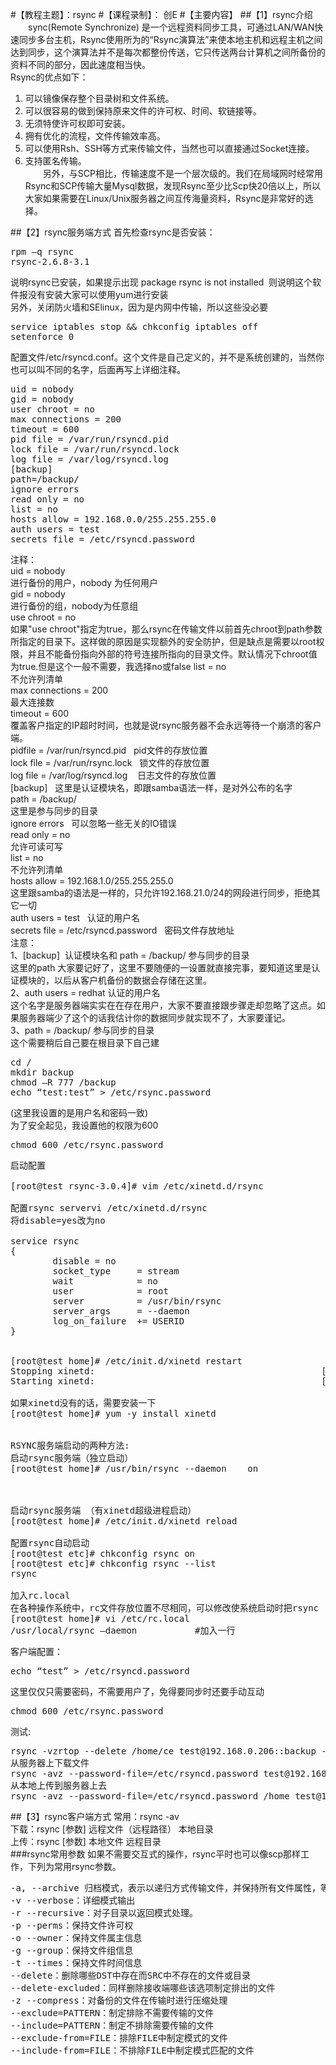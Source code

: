 #【教程主题】：rsync
#【课程录制】： 创E
#【主要内容】
##【1】rsync介绍
　　sync(Remote Synchronize) 是一个远程资料同步工具，可通过LAN/WAN快速同步多台主机，Rsync使用所为的“Rsync演算法”来使本地主机和远程主机之间达到同步，这个演算法并不是每次都整份传送，它只传送两台计算机之间所备份的资料不同的部分，因此速度相当快。  
Rsync的优点如下：  
1. 可以镜像保存整个目录树和文件系统。  
2. 可以很容易的做到保持原来文件的许可权、时间、软链接等。  
3. 无须特使许可权即可安装。  
4. 拥有优化的流程，文件传输效率高。  
5. 可以使用Rsh、SSH等方式来传输文件，当然也可以直接通过Socket连接。  
6. 支持匿名传输。  
　　另外，与SCP相比，传输速度不是一个层次级的。我们在局域网时经常用Rsync和SCP传输大量Mysql数据，发现Rsync至少比Scp快20倍以上，所以大家如果需要在Linux/Unix服务器之间互传海量资料，Rsync是非常好的选择。

##【2】rsync服务端方式
首先检查rsync是否安装：
<pre>
rpm –q rsync
rsync-2.6.8-3.1
</pre>
说明rsync已安装，如果提示出现 package rsync is not installed  则说明这个软件报没有安装大家可以使用yum进行安装  
另外，关闭防火墙和SElinux，因为是内网中传输，所以这些没必要
<pre>
service iptables stop && chkconfig iptables off 
setenforce 0
</pre>
配置文件/etc/rsyncd.conf。这个文件是自己定义的，并不是系统创建的，当然你也可以叫不同的名字，后面再写上详细注释。  
<pre>
uid = nobody
gid = nobody
user chroot = no
max connections = 200
timeout = 600
pid file = /var/run/rsyncd.pid
lock file = /var/run/rsyncd.lock
log file = /var/log/rsyncd.log
[backup]
path=/backup/
ignore errors
read only = no
list = no
hosts allow = 192.168.0.0/255.255.255.0
auth users = test
secrets file = /etc/rsyncd.password
</pre>
注释：  
uid = nobody  
进行备份的用户，nobody 为任何用户  
gid = nobody   
进行备份的组，nobody为任意组  
use chroot = no  
如果"use chroot"指定为true，那么rsync在传输文件以前首先chroot到path参数所指定的目录下。这样做的原因是实现额外的安全防护，但是缺点是需要以root权限，并且不能备份指向外部的符号连接所指向的目录文件。默认情况下chroot值为true.但是这个一般不需要，我选择no或false
list = no  
不允许列清单  
max connections = 200   
最大连接数  
timeout = 600   
覆盖客户指定的IP超时时间，也就是说rsync服务器不会永远等待一个崩溃的客户端。  
pidfile = /var/run/rsyncd.pid    
pid文件的存放位置  
lock file = /var/run/rsync.lock     
锁文件的存放位置  
log file = /var/log/rsyncd.log     
日志文件的存放位置  
[backup]    
这里是认证模块名，即跟samba语法一样，是对外公布的名字  
path = /backup/  
这里是参与同步的目录  
ignore errors    
可以忽略一些无关的IO错误  
read only = no  
允许可读可写  
list = no  
不允许列清单  
hosts allow = 192.168.1.0/255.255.255.0  
这里跟samba的语法是一样的，只允许192.168.21.0/24的网段进行同步，拒绝其它一切  
auth users = test   
认证的用户名  
secrets file = /etc/rsyncd.password    
密码文件存放地址  
注意：   
1、[backup]  认证模块名和 path = /backup/ 参与同步的目录  
这里的path 大家要记好了，这里不要随便的一设置就直接完事，要知道这里是认证模块的，以后从客户机备份的数据会存储在这里。  
2、auth users = redhat 认证的用户名   
这个名字是服务器端实实在在存在用户，大家不要直接跟步骤走却忽略了这点。如果服务器端少了这个的话我估计你的数据同步就实现不了，大家要谨记。  
3、path = /backup/ 参与同步的目录  
这个需要稍后自己要在根目录下自己建  
<pre>
cd /
mkdir backup
chmod –R 777 /backup
echo “test:test” > /etc/rsync.password
</pre>
(这里我设置的是用户名和密码一致)  
为了安全起见，我设置他的权限为600
<pre>
chmod 600 /etc/rsync.password
</pre>
<pre>
启动配置

[root@test rsync-3.0.4]# vim /etc/xinetd.d/rsync 

配置rsync servervi /etc/xinetd.d/rsync
将disable=yes改为no

service rsync
{
        disable = no
        socket_type     = stream
        wait            = no
        user            = root
        server          = /usr/bin/rsync
        server_args     = --daemon
        log_on_failure  += USERID
}


[root@test home]# /etc/init.d/xinetd restart
Stopping xinetd:                                           [  OK  ]
Starting xinetd:                                           [  OK  ]

如果xinetd没有的话，需要安装一下
[root@test home]# yum -y install xinetd


RSYNC服务端启动的两种方法:
启动rsync服务端（独立启动）
[root@test home]# /usr/bin/rsync --daemon    on



启动rsync服务端 （有xinetd超级进程启动）
[root@test home]# /etc/init.d/xinetd reload

配置rsync自动启动
[root@test etc]# chkconfig rsync on
[root@test etc]# chkconfig rsync --list
rsync 

加入rc.local
在各种操作系统中，rc文件存放位置不尽相同，可以修改使系统启动时把rsync --daemon加载进去。
[root@test home]# vi /etc/rc.local
/usr/local/rsync –daemon           #加入一行
</pre>
客户端配置：
<pre>
echo “test” > /etc/rsyncd.password
</pre>
这里仅仅只需要密码，不需要用户了，免得要同步时还要手动互动
<pre>
chmod 600 /etc/rsync.password
</pre>
测试:
<pre>
rsync -vzrtop --delete /home/ce test@192.168.0.206::backup --password-file=/etc/rsyncd.password
从服务器上下载文件
rsync -avz --password-file=/etc/rsyncd.password test@192.168.0.206::backup /home/
从本地上传到服务器上去
rsync -avz --password-file=/etc/rsyncd.password /home test@192.168.0.206::backup
</pre>
##【3】rsync客户端方式
常用：rsync -av  
下载：rsync [参数]  远程文件（远程路径）  本地目录    
上传：rsync [参数]  本地文件              远程目录  
###rsync常用参数
如果不需要交互式的操作，rsync平时也可以像scp那样工作，下列为常用rsync参数。
<pre>
-a, --archive 归档模式，表示以递归方式传输文件，并保持所有文件属性，等于-rlptgoD 
-v --verbose：详细模式输出
-r --recursive：对子目录以返回模式处理。
-p --perms：保持文件许可权
-o --owner：保持文件属主信息
-g --group：保持文件组信息
-t --times：保持文件时间信息
--delete：删除哪些DST中存在而SRC中不存在的文件或目录
--delete-excluded：同样删除接收端哪些该选项制定排出的文件
-z --compress：对备份的文件在传输时进行压缩处理
--exclude=PATTERN：制定排除不需要传输的文件
--include=PATTERN：制定不排除需要传输的文件
--exclude-from=FILE：排除FILE中制定模式的文件
--include-from=FILE：不排除FILE中制定模式匹配的文件
</pre>